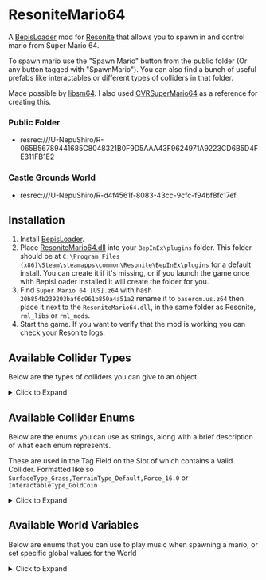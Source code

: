 # ResoniteMario64

A [BepisLoader](https://github.com/ResoniteModding/BepisLoader) mod
for [Resonite](https://resonite.com/) that allows you to spawn in and control mario from Super Mario 64.

To spawn mario use the "Spawn Mario" button from the public folder (Or any button tagged with "SpawnMario").
You can also find a bunch of useful prefabs like interactables or different types of colliders in that folder.

Made possible by [libsm64](https://github.com/libsm64/libsm64).
I also used [CVRSuperMario64](https://github.com/kafeijao/Kafe_CVR_Mods/tree/master/CVRSuperMario64) as a reference for
creating this.

### Public Folder

- resrec:///U-NepuShiro/R-065B56789441685C8048321B0F9D5AAA43F9624971A9223CD6B5D4FE311FB1E2

### Castle Grounds World

- resrec:///U-NepuShiro/R-d4f4561f-8083-43cc-9cfc-f94bf8fc17ef

## Installation

1. Install [BepisLoader](https://github.com/ResoniteModding/BepisLoader).
2. Place [ResoniteMario64.dll](https://github.com/art0007i/ResoniteMario64/releases/latest/download/ResoniteMario64.dll)
   into your `BepInEx\plugins` folder. This folder should be at
   `C:\Program Files (x86)\Steam\steamapps\common\Resonite\BepInEx\plugins` for a default install. You can create it if it's
   missing, or if you launch the game once with BepisLoader installed it will create the folder for you.
3. Find `Super Mario 64 [US].z64` with hash `20b854b239203baf6c961b850a4a51a2` rename it to `baserom.us.z64` then place
      it next to the `ResoniteMario64.dll`, in the same folder as Resonite, `rml_libs` or `rml_mods`.
4. Start the game. If you want to verify that the mod is working you can check your Resonite logs.

## Available Collider Types

Below are the types of colliders you can give to an object

<details>
  <summary>Click to Expand</summary>

### StaticCollider

- Tag: `"SM64 StaticCollider"` or `"SM64 Collider"`
- Collider must be enabled and active.
- Collider can be one of: Type `Static`, Type `Active`, or `CharacterCollider == true`

---

### DynamicCollider

- Tag: `"SM64 DynamicCollider"`
- Collider must be enabled and active.
- Collider type can **not** be a trigger.

---

### Interactable

- Tag: `"SM64 Interactable"`
- Collider must be enabled.

---

### WaterBox

- Tag: `"SM64 WaterBox"`
- Collider must be enabled and active.

---

### Teleporter

- Soon™️

---

</details>

## Available Collider Enums

Below are the enums you can use as strings, along with a brief description of what each enum represents.

These are used in the Tag Field on the Slot of which contains a Valid Collider. Formatted like so `SurfaceType_Grass,TerrainType_Default,Force_16.0` or `InteractableType_GoldCoin`

<details>
  <summary>Click to Expand</summary>

### TerrainType_(Enum)

Defines the type of terrain for collision and environmental behavior.

| Enum Name | Description                             |
|-----------|-----------------------------------------|
| Grass     | Standard grassy terrain                 |
| Stone     | Rocky or stone terrain                  |
| Snow      | Snow-covered terrain                    |
| Sand      | Sandy terrain                           |
| Spooky    | Wood terrain                            |
| Water     | Water surfaces                          |
| Slide     | Slide surfaces (icy or slippery slopes) |

---

### SurfaceType_(Enum)

Specifies various surface properties affecting player interaction, camera behavior, and environmental effects.

| Enum Name              | Description / Usage                           |
|------------------------|-----------------------------------------------|
| Default                | Normal environment surface                    |
| Burning                | Lava or damaging hot surface                  |
| Hangable               | Ceiling surfaces that can be climbed          |
| Slow                   | Surfaces that slow Mario down (unused)        |
| DeathPlane             | Instant death floor                           |
| CloseCamera            | Areas that force close camera behavior        |
| Water                  | Water surfaces (non-flowing)                  |
| FlowingWater           | Flowing water surfaces                        |
| Intangible             | Non-solid, intangible surfaces                |
| VerySlippery           | Very slippery surfaces, like slides           |
| Slippery               | Slippery surfaces                             |
| NotSlippery            | Non-slippery, climbable surfaces              |
| TtmVines               | Vines in Tall, Tall Mountain                  |
| MgrMusic               | Triggers Merry-Go-Round music                 |
| ShallowQuicksand       | Shallow quicksand                             |
| DeepQuicksand          | Deep quicksand (lethal)                       |
| InstantQuicksand       | Instant death quicksand                       |
| DeepMovingQuicksand    | Flowing deep quicksand                        |
| ShallowMovingQuicksand | Flowing shallow quicksand                     |
| Quicksand              | Moving quicksand                              |
| MovingQuicksand        | Flowing quicksand                             |
| WallMisc               | Walls, camera adjusters, warp pipes           |
| NoiseDefault           | Floor with noise texture                      |
| NoiseSlippery          | Slippery floor with noise                     |
| HorizontalWind         | Surfaces with horizontal wind effects         |
| InstantMovingQuicksand | Flowing instant death quicksand               |
| Ice                    | Slippery ice surfaces                         |
| Hard                   | Hard floor that causes fall damage            |
| TimerStart             | Timer start area (Peach’s secret slide)       |
| TimerEnd               | Timer end area (Peach’s secret slide)         |
| HardSlippery           | Hard and slippery floor                       |
| HardVerySlippery       | Hard and very slippery floor                  |
| HardNotSlippery        | Hard and non-slippery floor                   |
| VerticalWind           | Areas with vertical wind and death below      |
| BossFightCamera        | Wide camera for boss fights                   |
| CameraFreeRoam         | Free roam camera surfaces                     |
| Thi3Wallkick           | Surface for wall kicks in Tall, Tall Mountain |
| Camera8Dir             | Surfaces enabling far camera                  |
| CameraMiddle           | Camera returns to middle position             |
| CameraRotateRight      | Camera rotates right                          |
| CameraRotateLeft       | Camera rotates left                           |
| CameraBoundary         | Limits camera movement                        |
| NoiseVerySlippery73    | Unused very slippery floor with noise         |
| NoiseVerySlippery74    | Unused very slippery floor with noise         |
| NoiseVerySlippery      | Very slippery floor with noise                |
| NoCamCollision         | Surface with no camera collision              |
| NoCamCollision77       | Unused no camera collision surface            |
| NoCamColVerySlippery   | No cam collision, very slippery with noise    |
| NoCamColSlippery       | No cam collision, slippery with noise         |
| Switch                 | Surface for switches and Dorrie               |
| VanishCapWalls         | Walls passable only with Vanish Cap           |
| Trapdoor               | Bowser’s trapdoor surface                     |

---

### InteractableType_(Enum)

Represents different interactable objects and items within the game.

| Enum Name | Description                 |
|-----------|-----------------------------|
| None      | No interactable             |
| GoldCoin  | Standard coin               |
| RedCoin   | Red coin                    |
| BlueCoin  | Blue coin                   |
| Star      | Power star                  |
| NormalCap | Normal Mario cap            |
| VanishCap | Vanish Cap                  |
| MetalCap  | Metal Cap                   |
| WingCap   | Wing Cap                    |
| Damage    | Damage-causing interactable |

You can extend these by appending a number to represent different variations or specific events/damage types. For
example:

- `Damage0`, `Damage1`, `Damage2`, etc., can represent different damage strengths.
- `RedCoin0`, `RedCoin1`, `RedCoin2`, etc., can play the different red coin sounds.

---

### Force_(speed.angle)

You can specify forces applied from colliders:

- **speed**: The magnitude of the force applied (0–255).
- **angle**: The direction of the force encoded as an 8-bit value (0–255), representing an angle in degrees scaled to 256 units per full rotation (360°).


| Speed | Angle | Description                              | Encoded force (hex) |
|-------|-------|------------------------------------------|---------------------|
| 16    | 0     | Low force forward (0°)                   | 0x1000              |
| 64    | 64    | Medium force to the right (~90°)         | 0x4040              |
| 128   | 128   | Strong force backward (~180°)            | 0x8080              |
| 255   | 255   | Maximum force nearly full circle (~359°) | 0xFFFF              |

---

</details>

## Available World Variables

Below are enums that you can use to play music when spawning a mario, or set specific global values for the World

<details>
<summary>Click to Expand</summary>

### SM64Music

Enumerates music sequences used for different game events, levels, menus, and cutscenes. Variations represent alternate
versions of the same music sequence.

| Enum Name                | Variation                         | Description / Usage Location                   |
|--------------------------|-----------------------------------|------------------------------------------------|
| SoundPlayer              | SoundPlayerVariation              | Basic sound player                             |
| EventCutsceneCollectStar | EventCutsceneCollectStarVariation | Star collection cutscene                       |
| MenuTitleScreen          | MenuTitleScreenVariation          | Title screen menu music                        |
| LevelGrass               | LevelGrassVariation               | Bob-omb Battlefield and similar grassy levels  |
| LevelInsideCastle        | LevelInsideCastleVariation        | Inside Peach's Castle                          |
| LevelWater               | LevelWaterVariation               | Water-themed levels                            |
| LevelHot                 | LevelHotVariation                 | Hot/Lava levels like Lethal Lava Land          |
| LevelBossKoopa           | LevelBossKoopaVariation           | Koopa boss fights                              |
| LevelSnow                | LevelSnowVariation                | Snow levels like Cool, Cool Mountain           |
| LevelSlide               | LevelSlideVariation               | Slide levels (e.g., Cool, Cool Mountain slide) |
| LevelSpooky              | LevelSpookyVariation              | Spooky levels like Big Boo's Haunt             |
| EventPiranhaPlant        | EventPiranhaPlantVariation        | Piranha Plant events                           |
| LevelUnderground         | LevelUndergroundVariation         | Underground levels                             |
| MenuStarSelect           | MenuStarSelectVariation           | Star selection screen                          |
| EventPowerup             | EventPowerupVariation             | Power-up collection music                      |
| EventMetalCap            | EventMetalCapVariation            | Metal Cap music                                |
| EventKoopaMessage        | EventKoopaMessageVariation        | Koopa messages                                 |
| LevelKoopaRoad           | LevelKoopaRoadVariation           | Koopa Road level                               |
| EventHighScore           | EventHighScoreVariation           | High score music                               |
| EventMerryGoRound        | EventMerryGoRoundVariation        | Merry-Go-Round event                           |
| EventRace                | EventRaceVariation                | Racing events                                  |
| EventCutsceneStarSpawn   | EventCutsceneStarSpawnVariation   | Star spawn cutscene                            |
| EventBoss                | EventBossVariation                | Boss battle music                              |
| EventCutsceneCollectKey  | EventCutsceneCollectKeyVariation  | Key collection cutscene                        |
| EventEndlessStairs       | EventEndlessStairsVariation       | Endless stairs area                            |
| LevelBossKoopaFinal      | LevelBossKoopaFinalVariation      | Final Koopa boss battle                        |
| EventCutsceneCredits     | EventCutsceneCreditsVariation     | End credits music                              |
| EventSolvePuzzle         | EventSolvePuzzleVariation         | Puzzle solving events                          |
| EventToadMessage         | EventToadMessageVariation         | Toad message scenes                            |
| EventPeachMessage        | EventPeachMessageVariation        | Peach message scenes                           |
| EventCutsceneIntro       | EventCutsceneIntroVariation       | Intro cutscene                                 |
| EventCutsceneVictory     | EventCutsceneVictoryVariation     | Victory cutscene                               |
| EventCutsceneEnding      | EventCutsceneEndingVariation      | Ending cutscene                                |
| MenuFileSelect           | MenuFileSelectVariation           | File select screen                             |
| EventCutsceneLakitu      | EventCutsceneLakituVariation      | Lakitu cutscene                                |
| None                     |                                   | No music / default                             |

---

### Scale

The global scale factor applied to all Mario characters when they first spawn in the world. This controls how large or small every player's Mario appears initially.

---

### WaterLevel

The global water height level within the world. This determines the vertical position of the water surface that affects gameplay, such as swimming or drowning mechanics.

---

### GasLevel

The global gas height level within the world. This represents the vertical position of a gas layer that may affect the player, such as causing damage or impairing movement if entered.

---
</details>